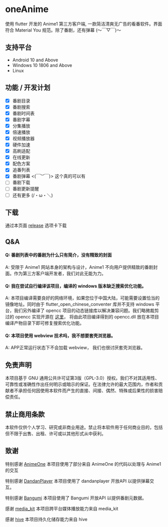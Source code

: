 # oneAnime

使用 flutter 开发的 Anime1 第三方客户端, 一款简洁清爽无广告的看番软件。界面符合 Material You 规范。除了番剧，还有弹幕 (～￣▽￣)～

## 支持平台

- Android 10 and Above
- Windows 10 1806 and Above
- Linux

## 功能 / 开发计划

- [x] 番剧目录
- [x] 番剧搜索
- [x] 番剧时间表
- [x] 番剧字幕
- [x] 分集播放
- [x] 倍速播放
- [x] 视频播放器
- [x] 硬件加速
- [x] 高刷适配
- [x] 在线更新
- [x] 配色方案
- [x] 追番列表
- [x] 番剧弹幕 <(￣︶￣)> 这个真的可以有
- [ ] 番剧下载
- [ ] 番剧更新提醒
- [ ] 还有更多 (/・ω・＼) 

## 下载

通过本页面 [release](https://github.com/Predidit/oneAnime/releases) 选项卡下载

## Q&A

#### Q: 番剧列表中的番剧为什么只有简介，没有精致的封面

A: 受限于 Anime1 网站本身的架构与设计，Anime1 不向用户提供精致的番剧封面。作为第三方客户端开发者，我们对此无能为力。

#### Q: 我在尝试自行编译该项目，编译的 windows 版本缺乏搜索优化功能。

 A: 本项目编译需要良好的网络环境，如果您位于中国大陆，可能需要设置恰当的镜像地址。同时由于 flutter_open_chinese_conventer 库并不支持 windows 平台，我们另外编译了 opencc 项目的动态链接库以解决兼容问题。我们略微裁剪过的 opencc 实现开源在 [这里](https://github.com/Predidit/open_chinese_convert_bridge)， 将由此项目编译得到的 opencc.dll 放在本项目编译产物目录下即可修复搜索优化功能。

 #### Q: 本项目使用 webview 技术吗，我不想要套壳浏览器。

 A: APP正常运行状态下不会加载 webview， 我们也很讨厌套壳浏览器。

## 免责声明

本项目基于 GNU 通用公共许可证第3版（GPL-3.0）授权。我们不对其适用性、可靠性或准确性作出任何明示或暗示的保证。在法律允许的最大范围内，作者和贡献者不承担任何因使用本软件而产生的直接、间接、偶然、特殊或后果性的损害赔偿责任。

## 禁止商用条款

本软件仅供个人学习、研究或非商业用途。禁止将本软件用于任何商业目的，包括但不限于出售、出租、许可或以其他形式从中获利。

## 致谢

特别感谢 [AnimeOne](https://github.com/HQAnime/AnimeOne) 本项目使用了部分来自 AnimeOne 的代码以处理与 Anime1 的交互

特别感谢 [DandanPlayer](https://www.dandanplay.com/) 本项目使用了 dandanplayer 开放API 以提供弹幕交互。

特别感谢 [Bangumi](https://bangumi.tv/) 本项目使用了 Bangumi 开放API 以提供番剧元数据。

感谢 [media_kit](https://github.com/media-kit/media-kit) 本项目跨平台媒体播放能力来自 media_kit

感谢 [hive](https://github.com/isar/hive) 本项目持久化储存能力来自 hive




